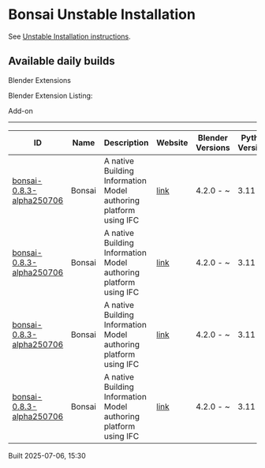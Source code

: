 # Bonsai Unstable Installation

See [Unstable Installation instructions](https://docs.bonsaibim.org/guides/development/installation.html#unstable-installation).

## Available daily builds

Blender Extensions


Blender Extension Listing:

Add-on

---

| ID | Name | Description | Website | Blender Versions | Python Versions | Platforms | Size |
| --- | --- | --- | --- | --- | --- | --- | --- |
| [bonsai-0.8.3-alpha250706](https://github.com/IfcOpenShell/IfcOpenShell/releases/download/bonsai-0.8.3-alpha2507061526/bonsai_py311-0.8.3-alpha250706-windows-x64.zip?repository=https://raw.githubusercontent.com/IfcOpenShell/bonsai_unstable_repo/main/index.json&blender_version_min=4.2.0&platforms=windows-x64&python_versions=3.11) | Bonsai | A native Building Information Model authoring platform using IFC | [link](https://bonsaibim.org/) | 4.2.0 - ~ | 3.11 | windows-x64 | 88.8MB |
| [bonsai-0.8.3-alpha250706](https://github.com/IfcOpenShell/IfcOpenShell/releases/download/bonsai-0.8.3-alpha2507061526/bonsai_py311-0.8.3-alpha250706-linux-x64.zip?repository=https://raw.githubusercontent.com/IfcOpenShell/bonsai_unstable_repo/main/index.json&blender_version_min=4.2.0&platforms=linux-x64&python_versions=3.11) | Bonsai | A native Building Information Model authoring platform using IFC | [link](https://bonsaibim.org/) | 4.2.0 - ~ | 3.11 | linux-x64 | 114.0MB |
| [bonsai-0.8.3-alpha250706](https://github.com/IfcOpenShell/IfcOpenShell/releases/download/bonsai-0.8.3-alpha2507061526/bonsai_py311-0.8.3-alpha250706-macos-arm64.zip?repository=https://raw.githubusercontent.com/IfcOpenShell/bonsai_unstable_repo/main/index.json&blender_version_min=4.2.0&platforms=macos-arm64&python_versions=3.11) | Bonsai | A native Building Information Model authoring platform using IFC | [link](https://bonsaibim.org/) | 4.2.0 - ~ | 3.11 | macos-arm64 | 106.1MB |
| [bonsai-0.8.3-alpha250706](https://github.com/IfcOpenShell/IfcOpenShell/releases/download/bonsai-0.8.3-alpha2507061526/bonsai_py311-0.8.3-alpha250706-macos-x64.zip?repository=https://raw.githubusercontent.com/IfcOpenShell/bonsai_unstable_repo/main/index.json&blender_version_min=4.2.0&platforms=macos-x64&python_versions=3.11) | Bonsai | A native Building Information Model authoring platform using IFC | [link](https://bonsaibim.org/) | 4.2.0 - ~ | 3.11 | macos-x64 | 104.4MB |

Built 2025-07-06, 15:30